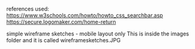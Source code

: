 references used:
https://www.w3schools.com/howto/howto_css_searchbar.asp
https://secure.logomaker.com/home-return 

simple wireframe sketches - mobile layout only
This is inside the images folder and it is called wireframesketches.JPG